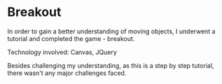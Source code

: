 # Breakout

In order to gain a better understanding of moving objects, I underwent a tutorial and completed the game - breakout.

Technology involved: Canvas, JQuery

Besides challenging my understanding, as this is a step by step tutorial, there wasn't any major challenges faced.
